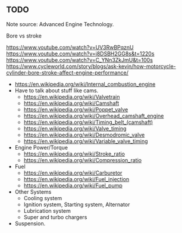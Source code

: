 ## TODO

Note source: Advanced Engine Technology.

Bore vs stroke

https://www.youtube.com/watch?v=UV3RwBPqznU
https://www.youtube.com/watch?v=j8DSBH2GG8s&t=1220s
https://www.youtube.com/watch?v=C_YNn3ZkJmU&t=100s
https://www.cycleworld.com/story/blogs/ask-kevin/how-motorcycle-cylinder-bore-stroke-affect-engine-performance/

- https://en.wikipedia.org/wiki/Internal_combustion_engine
- Have to talk about stuff like cams.
  - https://en.wikipedia.org/wiki/Valvetrain
  - https://en.wikipedia.org/wiki/Camshaft
  - https://en.wikipedia.org/wiki/Poppet_valve
  - https://en.wikipedia.org/wiki/Overhead_camshaft_engine
  - https://en.wikipedia.org/wiki/Timing_belt_(camshaft)
  - https://en.wikipedia.org/wiki/Valve_timing
  - https://en.wikipedia.org/wiki/Desmodromic_valve
  - https://en.wikipedia.org/wiki/Variable_valve_timing
- Engine Power/Torque
  - https://en.wikipedia.org/wiki/Stroke_ratio
  - https://en.wikipedia.org/wiki/Compression_ratio
- Fuel
  - https://en.wikipedia.org/wiki/Carburetor
  - https://en.wikipedia.org/wiki/Fuel_injection
  - https://en.wikipedia.org/wiki/Fuel_pump
- Other Systems
  - Cooling system
  - Ignition system, Starting system, Alternator
  - Lubrication system
  - Super and turbo chargers
- Suspension.

